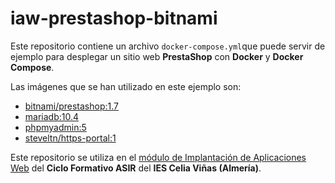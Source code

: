 # iaw-prestashop-bitnami

Este repositorio contiene un archivo `docker-compose.yml`que puede servir de ejemplo para desplegar un sitio web **PrestaShop** con **Docker** y **Docker Compose**.

Las imágenes que se han utilizado en este ejemplo son:

- [bitnami/prestashop:1.7][3]
- [mariadb:10.4][4]
- [phpmyadmin:5][5]
- [steveltn/https-portal:1][6]

Este repositorio se utiliza en el [módulo de Implantación de Aplicaciones Web][1] del **Ciclo Formativo ASIR** del **IES Celia Viñas (Almería)**.

[1]: https://josejuansanchez.org/iaw/
[2]: https://josejuansanchez.org/iaw/practica-prestashop/index.html
[3]: https://hub.docker.com/r/bitnami/prestashop
[4]: https://hub.docker.com/_/mariadb
[5]: https://hub.docker.com/_/phpmyadmin
[6]: https://hub.docker.com/r/steveltn/https-portal